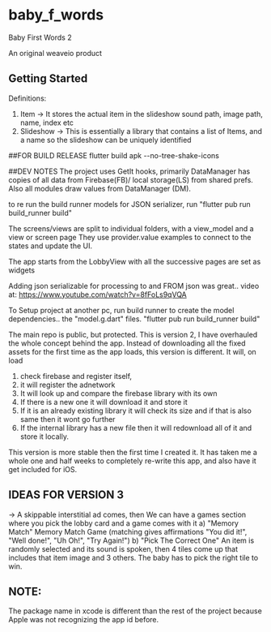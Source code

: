 # baby_f_words

Baby First Words 2

An original weaveio product

## Getting Started

Definitions:
1. Item -> It stores the actual item in the slideshow sound path, image path, name, index etc
2. Slideshow -> This is essentially a library that contains a list of Items, and a name so the slideshow can be uniquely identified 


##FOR BUILD RELEASE
flutter build apk --no-tree-shake-icons

##DEV NOTES
The project uses GetIt hooks, primarily DataManager has copies of all data from Firebase(FB)/
local storage(LS) from shared prefs. Also all modules draw values from DataManager (DM).

to re run the build runner models for JSON serializer, run "flutter pub run build_runner build"

The screens/views are split to individual folders, with a view_model and a view or screen page
They use provider.value examples to connect to the states and update the UI.

The app starts from the LobbyView with all the successive pages are set as widgets


Adding json serializable for processing to and FROM json was great.. video at: https://www.youtube.com/watch?v=8fFoLs9qVQA

To Setup project at another pc, run build runner to create the model dependencies.. the "model.g.dart" files.
"flutter pub run build_runner build"

The main repo is public, but protected. This is version 2, I have overhauled the whole concept behind the app. Instead 
of downloading all the fixed assets for the first time as the app loads, this version is different. It will, on load
1) check firebase and register itself, 
2) it will register the adnetwork
3) It will look up and compare the firebase library with its own
4) If there is a new one it will download it and store it
5) If it is an already existing library it will check its size and if that is also same then it wont go further
6) If the internal library has a new file then it will redownload all of it and store it locally.


This version is more stable then the first time I created it. It has taken me a whole one and half weeks to completely
re-write this app, and also have it get included for iOS. 

## IDEAS FOR VERSION 3
-> A skippable interstitial ad comes, then We can have a games section where you pick the lobby card and a game comes with it
    a) "Memory Match" Memory Match Game (matching gives affirmations "You did it!", "Well done!", "Uh Oh!", "Try Again!")
    b) "Pick The Correct One" An item is randomly selected and its sound is spoken, then 4 tiles come up that includes that item image and 3 others. The baby has to pick the right tile to win.
    
## NOTE:
The package name in xcode is different than the rest of the project because Apple was not recognizing the app id before.


